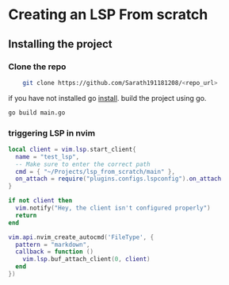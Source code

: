 # Creating an LSP From scratch 

## Installing the project 
### Clone the repo 

```bash
    git clone https://github.com/Sarath191181208/<repo_url>
```
if you have not installed go [install](https://go.dev/doc/install).
build the project using go.

```bash 
go build main.go
```


### triggering LSP in nvim
```lua
local client = vim.lsp.start_client{
  name = "test_lsp",
  -- Make sure to enter the correct path
  cmd = { "~/Projects/lsp_from_scratch/main" },
  on_attach = require("plugins.configs.lspconfig").on_attach
}

if not client then
  vim.notify("Hey, the client isn't configured properly")
  return
end

vim.api.nvim_create_autocmd('FileType', {
  pattern = "markdown",
  callback = function ()
    vim.lsp.buf_attach_client(0, client)
  end
})
```
